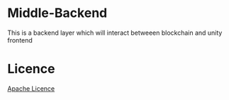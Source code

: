 # Middle-Backend
This is a backend layer which will interact betweeen blockchain and unity frontend

# Licence
[Apache Licence](LICENSE)
